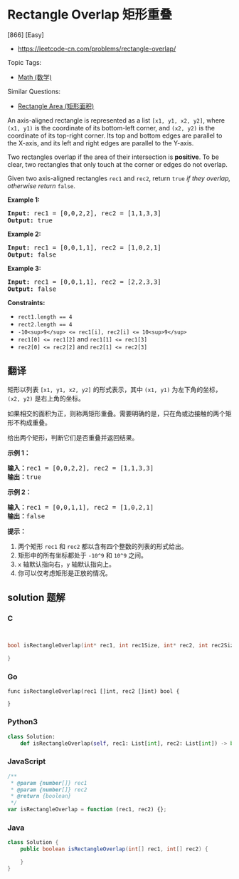 # Rectangle Overlap 矩形重叠

[866] [Easy]

- https://leetcode-cn.com/problems/rectangle-overlap/

Topic Tags:

- [Math (数学)](https://leetcode-cn.com/tag/math/)

Similar Questions:

- [Rectangle Area (矩形面积)](https://leetcode-cn.com/problems/rectangle-area/)

An axis-aligned rectangle is represented as a list `[x1, y1, x2, y2]`, where `(x1, y1)` is the coordinate of its bottom-left corner, and `(x2, y2)` is the coordinate of its top-right corner. Its top and bottom edges are parallel to the X-axis, and its left and right edges are parallel to the Y-axis.

Two rectangles overlap if the area of their intersection is **positive**. To be clear, two rectangles that only touch at the corner or edges do not overlap.

Given two axis-aligned rectangles `rec1` and `rec2`, return `true` _if they overlap, otherwise return_ `false`.

**Example 1:**

<pre><strong>Input:</strong> rec1 = [0,0,2,2], rec2 = [1,1,3,3]
<strong>Output:</strong> true
</pre>

**Example 2:**

<pre><strong>Input:</strong> rec1 = [0,0,1,1], rec2 = [1,0,2,1]
<strong>Output:</strong> false
</pre>

**Example 3:**

<pre><strong>Input:</strong> rec1 = [0,0,1,1], rec2 = [2,2,3,3]
<strong>Output:</strong> false
</pre>

**Constraints:**

- `rect1.length == 4`
- `rect2.length == 4`
- `-10<sup>9</sup> <= rec1[i], rec2[i] <= 10<sup>9</sup>`
- `rec1[0] <= rec1[2]` and `rec1[1] <= rec1[3]`
- `rec2[0] <= rec2[2]` and `rec2[1] <= rec2[3]`

## 翻译

矩形以列表 `[x1, y1, x2, y2]` 的形式表示，其中 `(x1, y1)` 为左下角的坐标，`(x2, y2)` 是右上角的坐标。

如果相交的面积为正，则称两矩形重叠。需要明确的是，只在角或边接触的两个矩形不构成重叠。

给出两个矩形，判断它们是否重叠并返回结果。

**示例 1：**

<pre><strong>输入：</strong>rec1 = [0,0,2,2], rec2 = [1,1,3,3]
<strong>输出：</strong>true
</pre>

**示例 2：**

<pre><strong>输入：</strong>rec1 = [0,0,1,1], rec2 = [1,0,2,1]
<strong>输出：</strong>false
</pre>

**提示：**

1.  两个矩形 `rec1` 和 `rec2` 都以含有四个整数的列表的形式给出。
2.  矩形中的所有坐标都处于 `-10^9` 和 `10^9` 之间。
3.  `x` 轴默认指向右，`y` 轴默认指向上。
4.  你可以仅考虑矩形是正放的情况。

## solution 题解

### C

```c


bool isRectangleOverlap(int* rec1, int rec1Size, int* rec2, int rec2Size){

}
```

### Go

```golang
func isRectangleOverlap(rec1 []int, rec2 []int) bool {

}
```

### Python3

```python
class Solution:
    def isRectangleOverlap(self, rec1: List[int], rec2: List[int]) -> bool:
```

### JavaScript

```javascript
/**
 * @param {number[]} rec1
 * @param {number[]} rec2
 * @return {boolean}
 */
var isRectangleOverlap = function (rec1, rec2) {};
```

### Java

```java
class Solution {
    public boolean isRectangleOverlap(int[] rec1, int[] rec2) {

    }
}
```

